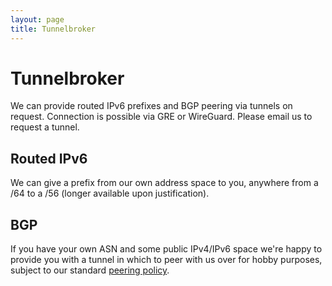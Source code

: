 ```yaml
---
layout: page
title: Tunnelbroker
---
```


# Tunnelbroker

We can provide routed IPv6 prefixes and BGP peering via tunnels on request.
Connection is possible via GRE or WireGuard.
Please email us to request a tunnel.

## Routed IPv6

We can give a prefix from our own address space to you, anywhere from a /64 to a /56
(longer available upon justification).

## BGP

If you have your own ASN and some public IPv4/IPv6 space we're happy to provide you with
a tunnel in which to peer with us over for hobby purposes, subject to our standard 
[peering policy](/peering/).